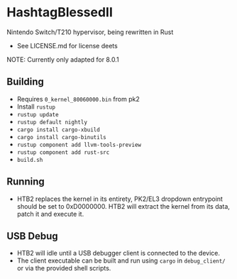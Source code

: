 # HashtagBlessedII

Nintendo Switch/T210 hypervisor, being rewritten in Rust

* See LICENSE.md for license deets

NOTE: Currently only adapted for 8.0.1

## Building
* Requires `0_kernel_80060000.bin` from pk2
* Install `rustup`
* `rustup update`
* `rustup default nightly`
* `cargo install cargo-xbuild`
* `cargo install cargo-binutils`
* `rustup component add llvm-tools-preview`
* `rustup component add rust-src`
* `build.sh`

## Running
* HTB2 replaces the kernel in its entirety, PK2/EL3 dropdown entrypoint should be set to 0xD0000000. HTB2 will extract the kernel from its data, patch it and execute it.

## USB Debug
* HTB2 will idle until a USB debugger client is connected to the device.
* The client executable can be built and run using `cargo` in `debug_client/` or via the provided shell scripts.
